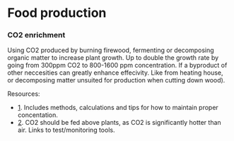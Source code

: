 
# Food production


### CO2 enrichment
Using CO2 produced by burning firewood, fermenting or decomposing organic matter to increase plant growth.
Up to double the growth rate by going from 300ppm CO2 to 800-1600 ppm concentration.
If a byproduct of other neccesities can greatly enhance effecivity.
Like from heating house, or decomposing matter unsuited for production when cutting down wood).

Resources:

* [1](https://www.hydrofarm.com/resources/articles/co2_enrichment.php).
Includes methods, calculations and tips for how to maintain proper concentation.
* [2](http://fifthseasongardening.com/regulating-carbon-dioxide).
CO2 should be fed above plants, as CO2 is significantly hotter than air. Links to test/monitoring tools.
